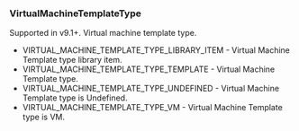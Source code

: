 ### VirtualMachineTemplateType
Supported in v9.1+. Virtual machine template type.

- VIRTUAL_MACHINE_TEMPLATE_TYPE_LIBRARY_ITEM - Virtual Machine Template type library item.
- VIRTUAL_MACHINE_TEMPLATE_TYPE_TEMPLATE - Virtual Machine Template type.
- VIRTUAL_MACHINE_TEMPLATE_TYPE_UNDEFINED - Virtual Machine Template type is Undefined.
- VIRTUAL_MACHINE_TEMPLATE_TYPE_VM - Virtual Machine Template type is VM.
